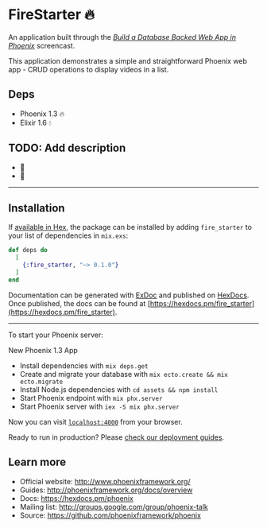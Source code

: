 # FireStarter :fire:

An application built through the _[Build a Database Backed Web App in Phoenix](https://www.codeschool.com/screencasts/build-a-database-backed-web-app-with-phoenix)_ screencast.  

This application demonstrates a simple and straightforward Phoenix web app - CRUD operations to display videos in a list. 

## Deps

 * Phoenix 1.3 :fire:
 * Elixir 1.6 :droplet:
 

## **TODO: Add description** 

 * :construction_worker:
 * :construction:
 
----

## Installation

If [available in Hex](https://hex.pm/docs/publish), the package can be installed
by adding `fire_starter` to your list of dependencies in `mix.exs`:

```elixir
def deps do
  [
    {:fire_starter, "~> 0.1.0"}
  ]
end
```

Documentation can be generated with [ExDoc](https://github.com/elixir-lang/ex_doc)
and published on [HexDocs](https://hexdocs.pm). Once published, the docs can
be found at [https://hexdocs.pm/fire_starter](https://hexdocs.pm/fire_starter).

----

To start your Phoenix server:

 New Phoenix 1.3 App

  * Install dependencies with `mix deps.get`
  * Create and migrate your database with `mix ecto.create && mix ecto.migrate`
  * Install Node.js dependencies with `cd assets && npm install`
  * Start Phoenix endpoint with `mix phx.server`
  * Start Phoenix server with `iex -S mix phx.server`

Now you can visit [`localhost:4000`](http://localhost:4000) from your browser.

Ready to run in production? Please [check our deployment guides](http://www.phoenixframework.org/docs/deployment).

## Learn more

  * Official website: http://www.phoenixframework.org/
  * Guides: http://phoenixframework.org/docs/overview
  * Docs: https://hexdocs.pm/phoenix
  * Mailing list: http://groups.google.com/group/phoenix-talk
  * Source: https://github.com/phoenixframework/phoenix


